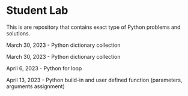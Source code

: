 # Student Lab

This is are repository that contains exact type of Python problems and solutions.

March 30, 2023 - Python dictionary collection

March 30, 2023 - Python dictionary collection

April 6, 2023 - Python for loop

April 13, 2023 - Python build-in and user defined function (parameters, arguments assignment)
